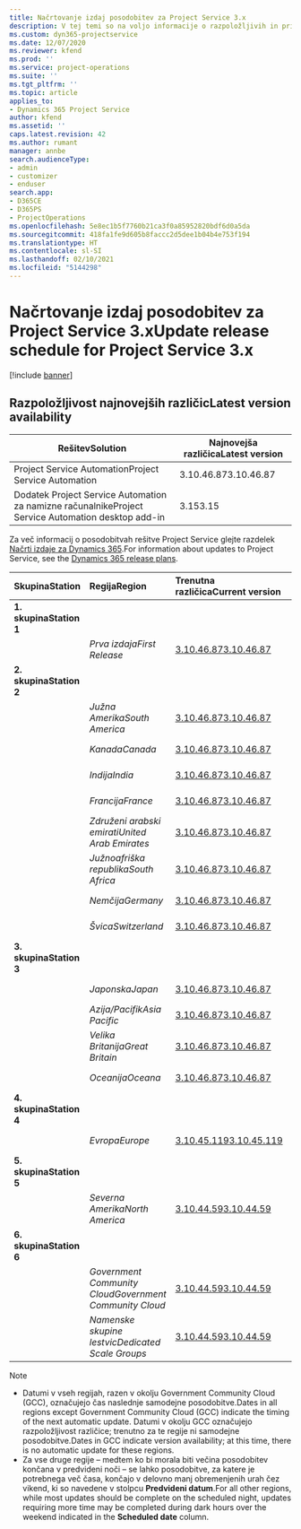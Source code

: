 ```yaml
---
title: Načrtovanje izdaj posodobitev za Project Service 3.x
description: V tej temi so na voljo informacije o razpoložljivih in prihodnjih izdajah rešitve Dynamics 365 Project Service Automation.
ms.custom: dyn365-projectservice
ms.date: 12/07/2020
ms.reviewer: kfend
ms.prod: ''
ms.service: project-operations
ms.suite: ''
ms.tgt_pltfrm: ''
ms.topic: article
applies_to:
- Dynamics 365 Project Service
author: kfend
ms.assetid: ''
caps.latest.revision: 42
ms.author: rumant
manager: annbe
search.audienceType:
- admin
- customizer
- enduser
search.app:
- D365CE
- D365PS
- ProjectOperations
ms.openlocfilehash: 5e8ec1b5f7760b21ca3f0a85952820bdf6d0a5da
ms.sourcegitcommit: 418fa1fe9d605b8faccc2d5dee1b04b4e753f194
ms.translationtype: HT
ms.contentlocale: sl-SI
ms.lasthandoff: 02/10/2021
ms.locfileid: "5144298"
---
```

# <a name="update-release-schedule-for-project-service-3x"></a><span data-ttu-id="69a50-103">Načrtovanje izdaj posodobitev za Project Service 3.x</span><span class="sxs-lookup"><span data-stu-id="69a50-103">Update release schedule for Project Service 3.x</span></span>

[!include [banner](../includes/psa-now-project-operations.md)]

## <a name="latest-version-availability"></a><span data-ttu-id="69a50-104">Razpoložljivost najnovejših različic</span><span class="sxs-lookup"><span data-stu-id="69a50-104">Latest version availability</span></span>

| <span data-ttu-id="69a50-105">Rešitev</span><span class="sxs-lookup"><span data-stu-id="69a50-105">Solution</span></span>  | <span data-ttu-id="69a50-106">Najnovejša različica</span><span class="sxs-lookup"><span data-stu-id="69a50-106">Latest version</span></span> |
|-------|----|
| <span data-ttu-id="69a50-107">Project Service Automation</span><span class="sxs-lookup"><span data-stu-id="69a50-107">Project Service Automation</span></span>    | <span data-ttu-id="69a50-108">3.10.46.87</span><span class="sxs-lookup"><span data-stu-id="69a50-108">3.10.46.87</span></span> |
| <span data-ttu-id="69a50-109">Dodatek Project Service Automation za namizne računalnike</span><span class="sxs-lookup"><span data-stu-id="69a50-109">Project Service Automation desktop add-in</span></span>                | <span data-ttu-id="69a50-110">3.15</span><span class="sxs-lookup"><span data-stu-id="69a50-110">3.15</span></span>          |

<span data-ttu-id="69a50-111">Za več informacij o posodobitvah rešitve Project Service glejte razdelek [Načrti izdaje za Dynamics 365](https://docs.microsoft.com/dynamics365/release-plans/).</span><span class="sxs-lookup"><span data-stu-id="69a50-111">For information about updates to Project Service, see the [Dynamics 365 release plans](https://docs.microsoft.com/dynamics365/release-plans/).</span></span> 

| <span data-ttu-id="69a50-112">Skupina</span><span class="sxs-lookup"><span data-stu-id="69a50-112">Station</span></span>  | <span data-ttu-id="69a50-113">Regija</span><span class="sxs-lookup"><span data-stu-id="69a50-113">Region</span></span> | <span data-ttu-id="69a50-114">Trenutna različica</span><span class="sxs-lookup"><span data-stu-id="69a50-114">Current version</span></span> | <span data-ttu-id="69a50-115">Naslednja različica</span><span class="sxs-lookup"><span data-stu-id="69a50-115">Next version</span></span> |  <span data-ttu-id="69a50-116">Načrtovan datum</span><span class="sxs-lookup"><span data-stu-id="69a50-116">Scheduled date</span></span>
| :---   | :---   | :---   | :---   |:---   |         
|<span data-ttu-id="69a50-117"><strong>1. skupina</strong></span><span class="sxs-lookup"><span data-stu-id="69a50-117"><strong>Station 1</strong></span></span> | |  |  | |
| | <span data-ttu-id="69a50-118"><i>Prva izdaja</i></span><span class="sxs-lookup"><span data-stu-id="69a50-118"><i>First Release</i></span></span> | [<span data-ttu-id="69a50-119">3.10.46.87</span><span class="sxs-lookup"><span data-stu-id="69a50-119">3.10.46.87</span></span>](whats-new-ur-28-5.md) | <span data-ttu-id="69a50-120">Še ni določeno</span><span class="sxs-lookup"><span data-stu-id="69a50-120">TBD</span></span> | <span data-ttu-id="69a50-121">19. februar 2021</span><span class="sxs-lookup"><span data-stu-id="69a50-121">February 19, 2021</span></span>
|<span data-ttu-id="69a50-122"><strong>2. skupina</strong></span><span class="sxs-lookup"><span data-stu-id="69a50-122"><strong>Station 2</strong></span></span> | |  |  | |
| | <span data-ttu-id="69a50-123"><i>Južna Amerika</i></span><span class="sxs-lookup"><span data-stu-id="69a50-123"><i>South America</i></span></span> | [<span data-ttu-id="69a50-124">3.10.46.87</span><span class="sxs-lookup"><span data-stu-id="69a50-124">3.10.46.87</span></span>](whats-new-ur-28-5.md) | <span data-ttu-id="69a50-125">Še ni določeno</span><span class="sxs-lookup"><span data-stu-id="69a50-125">TBD</span></span> | <span data-ttu-id="69a50-126">26. februar 2021</span><span class="sxs-lookup"><span data-stu-id="69a50-126">February 26, 2021</span></span>
| | <span data-ttu-id="69a50-127"><i>Kanada</i></span><span class="sxs-lookup"><span data-stu-id="69a50-127"><i>Canada</i></span></span> | [<span data-ttu-id="69a50-128">3.10.46.87</span><span class="sxs-lookup"><span data-stu-id="69a50-128">3.10.46.87</span></span>](whats-new-ur-28-5.md) | <span data-ttu-id="69a50-129">Še ni določeno</span><span class="sxs-lookup"><span data-stu-id="69a50-129">TBD</span></span> | <span data-ttu-id="69a50-130">26. februar 2021</span><span class="sxs-lookup"><span data-stu-id="69a50-130">February 26, 2021</span></span>
| | <span data-ttu-id="69a50-131"><i>Indija</i></span><span class="sxs-lookup"><span data-stu-id="69a50-131"><i>India</i></span></span> | [<span data-ttu-id="69a50-132">3.10.46.87</span><span class="sxs-lookup"><span data-stu-id="69a50-132">3.10.46.87</span></span>](whats-new-ur-28-5.md) | <span data-ttu-id="69a50-133">Še ni določeno</span><span class="sxs-lookup"><span data-stu-id="69a50-133">TBD</span></span> | <span data-ttu-id="69a50-134">26. februar 2021</span><span class="sxs-lookup"><span data-stu-id="69a50-134">February 26, 2021</span></span>
| | <span data-ttu-id="69a50-135"><i>Francija</i></span><span class="sxs-lookup"><span data-stu-id="69a50-135"><i>France</i></span></span> | [<span data-ttu-id="69a50-136">3.10.46.87</span><span class="sxs-lookup"><span data-stu-id="69a50-136">3.10.46.87</span></span>](whats-new-ur-28-5.md) | <span data-ttu-id="69a50-137">Še ni določeno</span><span class="sxs-lookup"><span data-stu-id="69a50-137">TBD</span></span> | <span data-ttu-id="69a50-138">26. februar 2021</span><span class="sxs-lookup"><span data-stu-id="69a50-138">February 26, 2021</span></span>
| | <span data-ttu-id="69a50-139"><i>Združeni arabski emirati</i></span><span class="sxs-lookup"><span data-stu-id="69a50-139"><i>United Arab Emirates</i></span></span> | [<span data-ttu-id="69a50-140">3.10.46.87</span><span class="sxs-lookup"><span data-stu-id="69a50-140">3.10.46.87</span></span>](whats-new-ur-28-5.md) | <span data-ttu-id="69a50-141">Še ni določeno</span><span class="sxs-lookup"><span data-stu-id="69a50-141">TBD</span></span> | <span data-ttu-id="69a50-142">26. februar 2021</span><span class="sxs-lookup"><span data-stu-id="69a50-142">February 26, 2021</span></span>
| | <span data-ttu-id="69a50-143"><i>Južnoafriška republika</i></span><span class="sxs-lookup"><span data-stu-id="69a50-143"><i>South Africa</i></span></span> | [<span data-ttu-id="69a50-144">3.10.46.87</span><span class="sxs-lookup"><span data-stu-id="69a50-144">3.10.46.87</span></span>](whats-new-ur-28-5.md) | <span data-ttu-id="69a50-145">Še ni določeno</span><span class="sxs-lookup"><span data-stu-id="69a50-145">TBD</span></span> | <span data-ttu-id="69a50-146">26. februar 2021</span><span class="sxs-lookup"><span data-stu-id="69a50-146">February 26, 2021</span></span>
| | <span data-ttu-id="69a50-147"><i>Nemčija</i></span><span class="sxs-lookup"><span data-stu-id="69a50-147"><i>Germany</i></span></span> | [<span data-ttu-id="69a50-148">3.10.46.87</span><span class="sxs-lookup"><span data-stu-id="69a50-148">3.10.46.87</span></span>](whats-new-ur-28-5.md) | <span data-ttu-id="69a50-149">Še ni določeno</span><span class="sxs-lookup"><span data-stu-id="69a50-149">TBD</span></span> | <span data-ttu-id="69a50-150">26. februar 2021</span><span class="sxs-lookup"><span data-stu-id="69a50-150">February 26, 2021</span></span>
| | <span data-ttu-id="69a50-151"><i>Švica</i></span><span class="sxs-lookup"><span data-stu-id="69a50-151"><i>Switzerland</i></span></span> | [<span data-ttu-id="69a50-152">3.10.46.87</span><span class="sxs-lookup"><span data-stu-id="69a50-152">3.10.46.87</span></span>](whats-new-ur-28-5.md) | <span data-ttu-id="69a50-153">Še ni določeno</span><span class="sxs-lookup"><span data-stu-id="69a50-153">TBD</span></span> | <span data-ttu-id="69a50-154">26. februar 2021</span><span class="sxs-lookup"><span data-stu-id="69a50-154">February 26, 2021</span></span>
|<span data-ttu-id="69a50-155"><strong>3. skupina</strong></span><span class="sxs-lookup"><span data-stu-id="69a50-155"><strong>Station 3</strong></span></span> | |  |  | |
| | <span data-ttu-id="69a50-156"><i>Japonska</i></span><span class="sxs-lookup"><span data-stu-id="69a50-156"><i>Japan</i></span></span> | [<span data-ttu-id="69a50-157">3.10.46.87</span><span class="sxs-lookup"><span data-stu-id="69a50-157">3.10.46.87</span></span>](whats-new-ur-28-5.md) | <span data-ttu-id="69a50-158">Še ni določeno</span><span class="sxs-lookup"><span data-stu-id="69a50-158">TBD</span></span> | <span data-ttu-id="69a50-159">05. marec 2021</span><span class="sxs-lookup"><span data-stu-id="69a50-159">March 05, 2021</span></span>
| | <span data-ttu-id="69a50-160"><i>Azija/Pacifik</i></span><span class="sxs-lookup"><span data-stu-id="69a50-160"><i>Asia Pacific</i></span></span> | [<span data-ttu-id="69a50-161">3.10.46.87</span><span class="sxs-lookup"><span data-stu-id="69a50-161">3.10.46.87</span></span>](whats-new-ur-28-5.md) | <span data-ttu-id="69a50-162">Še ni določeno</span><span class="sxs-lookup"><span data-stu-id="69a50-162">TBD</span></span> | <span data-ttu-id="69a50-163">05. marec 2021</span><span class="sxs-lookup"><span data-stu-id="69a50-163">March 05, 2021</span></span>
| | <span data-ttu-id="69a50-164"><i>Velika Britanija</i></span><span class="sxs-lookup"><span data-stu-id="69a50-164"><i>Great Britain</i></span></span> | [<span data-ttu-id="69a50-165">3.10.46.87</span><span class="sxs-lookup"><span data-stu-id="69a50-165">3.10.46.87</span></span>](whats-new-ur-28-5.md) | <span data-ttu-id="69a50-166">Še ni določeno</span><span class="sxs-lookup"><span data-stu-id="69a50-166">TBD</span></span> | <span data-ttu-id="69a50-167">05. marec 2021</span><span class="sxs-lookup"><span data-stu-id="69a50-167">March 05, 2021</span></span>
| | <span data-ttu-id="69a50-168"><i>Oceanija</i></span><span class="sxs-lookup"><span data-stu-id="69a50-168"><i>Oceana</i></span></span> | [<span data-ttu-id="69a50-169">3.10.46.87</span><span class="sxs-lookup"><span data-stu-id="69a50-169">3.10.46.87</span></span>](whats-new-ur-28-5.md) | <span data-ttu-id="69a50-170">Še ni določeno</span><span class="sxs-lookup"><span data-stu-id="69a50-170">TBD</span></span> | <span data-ttu-id="69a50-171">05. marec 2021</span><span class="sxs-lookup"><span data-stu-id="69a50-171">March 05, 2021</span></span>
|<span data-ttu-id="69a50-172"><strong>4. skupina</strong></span><span class="sxs-lookup"><span data-stu-id="69a50-172"><strong>Station 4</strong></span></span> | |  |  | |
| | <span data-ttu-id="69a50-173"><i>Evropa</i></span><span class="sxs-lookup"><span data-stu-id="69a50-173"><i>Europe</i></span></span> | [<span data-ttu-id="69a50-174">3.10.45.119</span><span class="sxs-lookup"><span data-stu-id="69a50-174">3.10.45.119</span></span>](whats-new-ur-27-5.md) | [<span data-ttu-id="69a50-175">3.10.46.87</span><span class="sxs-lookup"><span data-stu-id="69a50-175">3.10.46.87</span></span>](whats-new-ur-28-5.md) | <span data-ttu-id="69a50-176">19. februar 2021</span><span class="sxs-lookup"><span data-stu-id="69a50-176">February 19, 2021</span></span>
|<span data-ttu-id="69a50-177"><strong>5. skupina</strong></span><span class="sxs-lookup"><span data-stu-id="69a50-177"><strong>Station 5</strong></span></span> | |  |  | |
| | <span data-ttu-id="69a50-178"><i>Severna Amerika</i></span><span class="sxs-lookup"><span data-stu-id="69a50-178"><i>North America</i></span></span> | [<span data-ttu-id="69a50-179">3.10.44.59</span><span class="sxs-lookup"><span data-stu-id="69a50-179">3.10.44.59</span></span>](whats-new-ur-26.md) | [<span data-ttu-id="69a50-180">3.10.45.119</span><span class="sxs-lookup"><span data-stu-id="69a50-180">3.10.45.119</span></span>](whats-new-ur-27-5.md) | <span data-ttu-id="69a50-181">12. februar 2021</span><span class="sxs-lookup"><span data-stu-id="69a50-181">February 12, 2021</span></span>
|<span data-ttu-id="69a50-182"><strong>6. skupina</strong></span><span class="sxs-lookup"><span data-stu-id="69a50-182"><strong>Station 6</strong></span></span> | |  |  | |
| | <span data-ttu-id="69a50-183"><i>Government Community Cloud</i></span><span class="sxs-lookup"><span data-stu-id="69a50-183"><i>Government Community Cloud</i></span></span> | [<span data-ttu-id="69a50-184">3.10.44.59</span><span class="sxs-lookup"><span data-stu-id="69a50-184">3.10.44.59</span></span>](whats-new-ur-26.md) | [<span data-ttu-id="69a50-185">3.10.45.119</span><span class="sxs-lookup"><span data-stu-id="69a50-185">3.10.45.119</span></span>](whats-new-ur-27-5.md) | <span data-ttu-id="69a50-186">12. februar 2021</span><span class="sxs-lookup"><span data-stu-id="69a50-186">February 12, 2021</span></span>
| | <span data-ttu-id="69a50-187"><i>Namenske skupine lestvic</i></span><span class="sxs-lookup"><span data-stu-id="69a50-187"><i>Dedicated Scale Groups</i></span></span> | [<span data-ttu-id="69a50-188">3.10.44.59</span><span class="sxs-lookup"><span data-stu-id="69a50-188">3.10.44.59</span></span>](whats-new-ur-26.md) | [<span data-ttu-id="69a50-189">3.10.45.119</span><span class="sxs-lookup"><span data-stu-id="69a50-189">3.10.45.119</span></span>](whats-new-ur-27-5.md) | <span data-ttu-id="69a50-190">19. februar 2021</span><span class="sxs-lookup"><span data-stu-id="69a50-190">February 19, 2021</span></span>

>[!Note]
> - <span data-ttu-id="69a50-191">Datumi v vseh regijah, razen v okolju Government Community Cloud (GCC), označujejo čas naslednje samodejne posodobitve.</span><span class="sxs-lookup"><span data-stu-id="69a50-191">Dates in all regions except Government Community Cloud (GCC) indicate the timing of the next automatic update.</span></span> <span data-ttu-id="69a50-192">Datumi v okolju GCC označujejo razpoložljivost različice; trenutno za te regije ni samodejne posodobitve.</span><span class="sxs-lookup"><span data-stu-id="69a50-192">Dates in GCC indicate version availability; at this time, there is no automatic update for these regions.</span></span>
> - <span data-ttu-id="69a50-193">Za vse druge regije – medtem ko bi morala biti večina posodobitev končana v predvideni noči – se lahko posodobitve, za katere je potrebnega več časa, končajo v delovno manj obremenjenih urah čez vikend, ki so navedene v stolpcu **Predvideni datum**.</span><span class="sxs-lookup"><span data-stu-id="69a50-193">For all other regions, while most updates should be complete on the scheduled night, updates requiring more time may be completed during dark hours over the weekend indicated in the **Scheduled date** column.</span></span>
